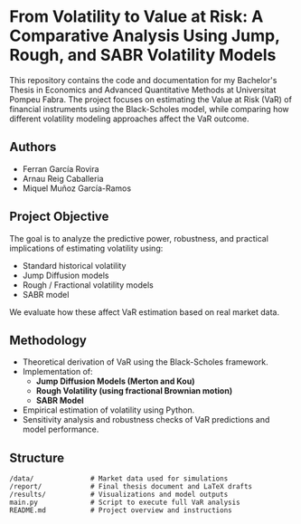 # From Volatility to Value at Risk: A Comparative Analysis Using Jump, Rough, and SABR Volatility Models

This repository contains the code and documentation for my Bachelor's Thesis in Economics and Advanced Quantitative Methods at Universitat Pompeu Fabra. The project focuses on estimating the Value at Risk (VaR) of financial instruments using the Black-Scholes model, while comparing how different volatility modeling approaches affect the VaR outcome.

## Authors

- Ferran García Rovira  
- Arnau Reig Caballeria
- Miquel Muñoz García-Ramos

## Project Objective

The goal is to analyze the predictive power, robustness, and practical implications of estimating volatility using:

- Standard historical volatility
- Jump Diffusion models
- Rough / Fractional volatility models
- SABR model

We evaluate how these affect VaR estimation based on real market data.

## Methodology

- Theoretical derivation of VaR using the Black-Scholes framework.
- Implementation of:
  - **Jump Diffusion Models (Merton and Kou)**
  - **Rough Volatility (using fractional Brownian motion)**
  - **SABR Model**
- Empirical estimation of volatility using Python.
- Sensitivity analysis and robustness checks of VaR predictions and model performance.

## Structure
```text
/data/              # Market data used for simulations
/report/            # Final thesis document and LaTeX drafts
/results/           # Visualizations and model outputs
main.py             # Script to execute full VaR analysis
README.md           # Project overview and instructions
